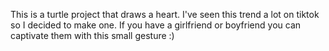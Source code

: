 This is a turtle project that draws a heart. I've seen this trend a lot on tiktok so I decided to make one. If you have a girlfriend or boyfriend you can captivate them with this small gesture :)